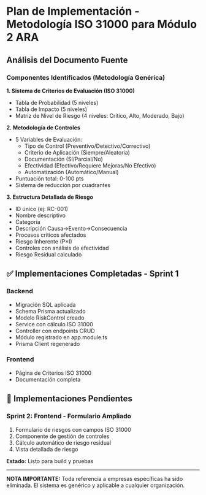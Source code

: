 # Plan de Implementación - Metodología ISO 31000 para Módulo 2 ARA

## Análisis del Documento Fuente

### Componentes Identificados (Metodología Genérica)

**1. Sistema de Criterios de Evaluación (ISO 31000)**
- Tabla de Probabilidad (5 niveles)
- Tabla de Impacto (5 niveles)  
- Matriz de Nivel de Riesgo (4 niveles: Crítico, Alto, Moderado, Bajo)

**2. Metodología de Controles**
- 5 Variables de Evaluación:
  * Tipo de Control (Preventivo/Detectivo/Correctivo)
  * Criterio de Aplicación (Siempre/Aleatoria)
  * Documentación (Sí/Parcial/No)
  * Efectividad (Efectivo/Requiere Mejoras/No Efectivo)
  * Automatización (Automático/Manual)
- Puntuación total: 0-100 pts
- Sistema de reducción por cuadrantes

**3. Estructura Detallada de Riesgo**
- ID único (ej: RC-001)
- Nombre descriptivo
- Categoría
- Descripción Causa→Evento→Consecuencia
- Procesos críticos afectados
- Riesgo Inherente (P×I)
- Controles con análisis de efectividad
- Riesgo Residual calculado

## ✅ Implementaciones Completadas - Sprint 1

### Backend
- Migración SQL aplicada
- Schema Prisma actualizado
- Modelo RiskControl creado
- Service con cálculo ISO 31000
- Controller con endpoints CRUD
- Módulo registrado en app.module.ts
- Prisma Client regenerado

### Frontend  
- Página de Criterios ISO 31000
- Documentación completa

## 🔄 Implementaciones Pendientes

### Sprint 2: Frontend - Formulario Ampliado
1. Formulario de riesgos con campos ISO 31000
2. Componente de gestión de controles
3. Cálculo automático de riesgo residual
4. Vista detallada de riesgo

**Estado:** Listo para build y pruebas

---

**NOTA IMPORTANTE:** Toda referencia a empresas específicas ha sido eliminada. El sistema es genérico y aplicable a cualquier organización.
